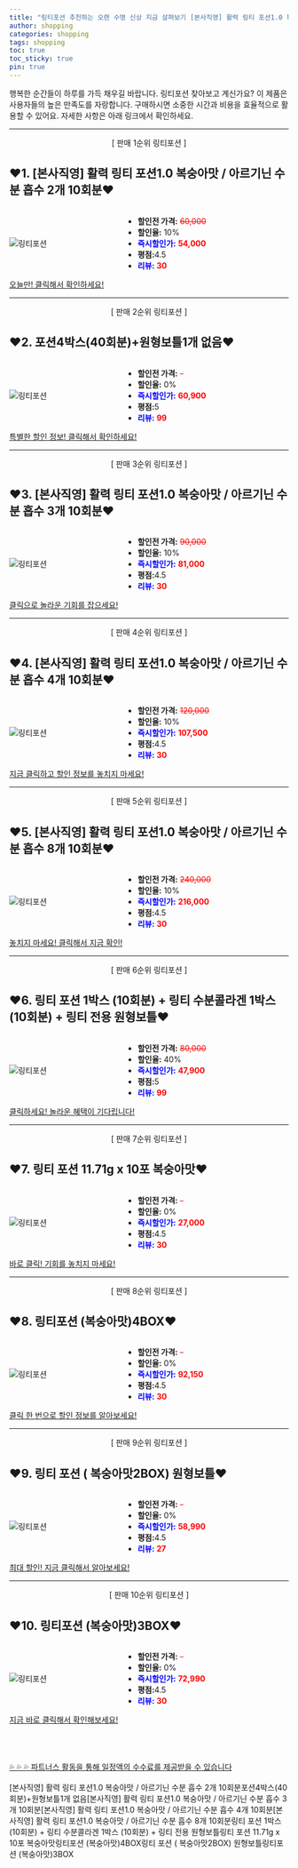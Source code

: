 ```yaml
---
title: "링티포션 추천하는 오랜 수명 신상 지금 살펴보기 [본사직영] 활력 링티 포션1.0 복숭아맛"
author: shopping
categories: shopping
tags: shopping
toc: true
toc_sticky: true
pin: true
---
```

행복한 순간들이 하루를 가득 채우길 바랍니다. 링티포션 찾아보고 계신가요? 이 제품은 사용자들의 높은 만족도를 자랑합니다. 구매하시면 소중한 시간과 비용을 효율적으로 활용할 수 있어요. 자세한 사항은 아래 링크에서 확인하세요.

---
<p class="toplist" style="margin: 0 auto; display: block; width: fit-content;">[ 판매 1순위 링티포션 ]</p>

<h2><strong>❤️1. [본사직영] 활력 링티 포션1.0 복숭아맛 / 아르기닌 수분 흡수 2개 10회분❤️</strong></h2>

<div style="display: flex; align-items: center;">
    <div style="flex: 0.4;">
        <img src="https://thumbnail6.coupangcdn.com/thumbnails/remote/230x230ex/image/vendor_inventory/8e18/bdd7833d3eb0b06c951ac878e689fb6f14a15899acc786dedd5a7be7ecb8.jpg" alt="링티포션" style="max-width: 100%;">
    </div>
    <div style="flex: 0.6; margin-left: 10px;">
        <ul>
            <li><strong>할인전 가격:</strong> <del style="color: red;">60,000</del></li>
            <li><strong>할인율:</strong> 10%</li>
            <li><span style='color:blue'><strong>즉시할인가:</strong></span> <span style='color:red'><strong>54,000</strong></span></li>
            <li><strong>평점:</strong>4.5</li>
            <li><span style='color:blue'><strong>리뷰:</strong></span> <span style='color:red'><strong>30</strong></span></li>
        </ul>
    </div>
</div>
<div class="center">
    <a href="https://selin100587.github.io?lptag=AF9450613&subid=githubio&pageKey=8163208888&traceid=V0-153&itemId=23282004196&vendorItemId=90314297180" class="myButton">
        오늘만! 클릭해서 확인하세요!
    </a>
</div>


---
<p class="toplist" style="margin: 0 auto; display: block; width: fit-content;">[ 판매 2순위 링티포션 ]</p>

<h2><strong>❤️2. 포션4박스(40회분)+원형보틀1개 없음❤️</strong></h2>

<div style="display: flex; align-items: center;">
    <div style="flex: 0.4;">
        <img src="https://thumbnail7.coupangcdn.com/thumbnails/remote/230x230ex/image/vendor_inventory/7cff/c167bd3d87f4b01e4ec400ebc4a3f82ab8569a999b575bbaa5f152d58ff1.jpg" alt="링티포션" style="max-width: 100%;">
    </div>
    <div style="flex: 0.6; margin-left: 10px;">
        <ul>
            <li><strong>할인전 가격:</strong> <del style="color: red;">-</del></li>
            <li><strong>할인율:</strong> 0%</li>
            <li><span style='color:blue'><strong>즉시할인가:</strong></span> <span style='color:red'><strong>60,900</strong></span></li>
            <li><strong>평점:</strong>5</li>
            <li><span style='color:blue'><strong>리뷰:</strong></span> <span style='color:red'><strong>99</strong></span></li>
        </ul>
    </div>
</div>
<div class="center">
    <a href="https://selin100587.github.io?lptag=AF9450613&subid=githubio&pageKey=8230138922&traceid=V0-153&itemId=23685557045&vendorItemId=90710737777" class="myButton">
        특별한 할인 정보! 클릭해서 확인하세요!
    </a>
</div>


---
<p class="toplist" style="margin: 0 auto; display: block; width: fit-content;">[ 판매 3순위 링티포션 ]</p>

<h2><strong>❤️3. [본사직영] 활력 링티 포션1.0 복숭아맛 / 아르기닌 수분 흡수 3개 10회분❤️</strong></h2>

<div style="display: flex; align-items: center;">
    <div style="flex: 0.4;">
        <img src="https://thumbnail7.coupangcdn.com/thumbnails/remote/230x230ex/image/vendor_inventory/b971/a7f2fde8eaaa038b1c54945eeae865975387b208352af72d030be519a9d0.jpg" alt="링티포션" style="max-width: 100%;">
    </div>
    <div style="flex: 0.6; margin-left: 10px;">
        <ul>
            <li><strong>할인전 가격:</strong> <del style="color: red;">90,000</del></li>
            <li><strong>할인율:</strong> 10%</li>
            <li><span style='color:blue'><strong>즉시할인가:</strong></span> <span style='color:red'><strong>81,000</strong></span></li>
            <li><strong>평점:</strong>4.5</li>
            <li><span style='color:blue'><strong>리뷰:</strong></span> <span style='color:red'><strong>30</strong></span></li>
        </ul>
    </div>
</div>
<div class="center">
    <a href="https://selin100587.github.io?lptag=AF9450613&subid=githubio&pageKey=8163208888&traceid=V0-153&itemId=23741165399&vendorItemId=90765770419" class="myButton">
        클릭으로 놀라운 기회를 잡으세요!
    </a>
</div>


---
<p class="toplist" style="margin: 0 auto; display: block; width: fit-content;">[ 판매 4순위 링티포션 ]</p>

<h2><strong>❤️4. [본사직영] 활력 링티 포션1.0 복숭아맛 / 아르기닌 수분 흡수 4개 10회분❤️</strong></h2>

<div style="display: flex; align-items: center;">
    <div style="flex: 0.4;">
        <img src="https://thumbnail6.coupangcdn.com/thumbnails/remote/230x230ex/image/vendor_inventory/0337/5c69d10415a1919d5036161e1565875d499c9d8ab7072169215b470b50ff.jpg" alt="링티포션" style="max-width: 100%;">
    </div>
    <div style="flex: 0.6; margin-left: 10px;">
        <ul>
            <li><strong>할인전 가격:</strong> <del style="color: red;">120,000</del></li>
            <li><strong>할인율:</strong> 10%</li>
            <li><span style='color:blue'><strong>즉시할인가:</strong></span> <span style='color:red'><strong>107,500</strong></span></li>
            <li><strong>평점:</strong>4.5</li>
            <li><span style='color:blue'><strong>리뷰:</strong></span> <span style='color:red'><strong>30</strong></span></li>
        </ul>
    </div>
</div>
<div class="center">
    <a href="https://selin100587.github.io?lptag=AF9450613&subid=githubio&pageKey=8163208888&traceid=V0-153&itemId=23282004190&vendorItemId=90314297156" class="myButton">
        지금 클릭하고 할인 정보를 놓치지 마세요!
    </a>
</div>


---
<p class="toplist" style="margin: 0 auto; display: block; width: fit-content;">[ 판매 5순위 링티포션 ]</p>

<h2><strong>❤️5. [본사직영] 활력 링티 포션1.0 복숭아맛 / 아르기닌 수분 흡수 8개 10회분❤️</strong></h2>

<div style="display: flex; align-items: center;">
    <div style="flex: 0.4;">
        <img src="https://thumbnail8.coupangcdn.com/thumbnails/remote/230x230ex/image/vendor_inventory/57b7/710b67815707b4bfc72c1b816b2c401276d49358801953bceabe05609522.jpg" alt="링티포션" style="max-width: 100%;">
    </div>
    <div style="flex: 0.6; margin-left: 10px;">
        <ul>
            <li><strong>할인전 가격:</strong> <del style="color: red;">240,000</del></li>
            <li><strong>할인율:</strong> 10%</li>
            <li><span style='color:blue'><strong>즉시할인가:</strong></span> <span style='color:red'><strong>216,000</strong></span></li>
            <li><strong>평점:</strong>4.5</li>
            <li><span style='color:blue'><strong>리뷰:</strong></span> <span style='color:red'><strong>30</strong></span></li>
        </ul>
    </div>
</div>
<div class="center">
    <a href="https://selin100587.github.io?lptag=AF9450613&subid=githubio&pageKey=8163208888&traceid=V0-153&itemId=23741165398&vendorItemId=90765770410" class="myButton">
        놓치지 마세요! 클릭해서 지금 확인!
    </a>
</div>


---
<p class="toplist" style="margin: 0 auto; display: block; width: fit-content;">[ 판매 6순위 링티포션 ]</p>

<h2><strong>❤️6. 링티 포션 1박스 (10회분) + 링티 수분콜라겐 1박스 (10회분) + 링티 전용 원형보틀❤️</strong></h2>

<div style="display: flex; align-items: center;">
    <div style="flex: 0.4;">
        <img src="https://thumbnail8.coupangcdn.com/thumbnails/remote/230x230ex/image/vendor_inventory/a473/11852f13b98d68b40902dc380f18ab491017b2723d7a9a1e8a820fe64da2.png" alt="링티포션" style="max-width: 100%;">
    </div>
    <div style="flex: 0.6; margin-left: 10px;">
        <ul>
            <li><strong>할인전 가격:</strong> <del style="color: red;">80,000</del></li>
            <li><strong>할인율:</strong> 40%</li>
            <li><span style='color:blue'><strong>즉시할인가:</strong></span> <span style='color:red'><strong>47,900</strong></span></li>
            <li><strong>평점:</strong>5</li>
            <li><span style='color:blue'><strong>리뷰:</strong></span> <span style='color:red'><strong>99</strong></span></li>
        </ul>
    </div>
</div>
<div class="center">
    <a href="https://selin100587.github.io?lptag=AF9450613&subid=githubio&pageKey=8253592525&traceid=V0-153&itemId=23765402897&vendorItemId=90789759095" class="myButton">
        클릭하세요! 놀라운 혜택이 기다립니다!
    </a>
</div>


---
<p class="toplist" style="margin: 0 auto; display: block; width: fit-content;">[ 판매 7순위 링티포션 ]</p>

<h2><strong>❤️7. 링티 포션 11.71g x 10포 복숭아맛❤️</strong></h2>

<div style="display: flex; align-items: center;">
    <div style="flex: 0.4;">
        <img src="https://thumbnail7.coupangcdn.com/thumbnails/remote/230x230ex/image/vendor_inventory/2d54/a455e0b1e0c00871a6f51ed32568e3d3d7ad3952fb75cd91b354006bb49d.png" alt="링티포션" style="max-width: 100%;">
    </div>
    <div style="flex: 0.6; margin-left: 10px;">
        <ul>
            <li><strong>할인전 가격:</strong> <del style="color: red;">-</del></li>
            <li><strong>할인율:</strong> 0%</li>
            <li><span style='color:blue'><strong>즉시할인가:</strong></span> <span style='color:red'><strong>27,000</strong></span></li>
            <li><strong>평점:</strong>4.5</li>
            <li><span style='color:blue'><strong>리뷰:</strong></span> <span style='color:red'><strong>30</strong></span></li>
        </ul>
    </div>
</div>
<div class="center">
    <a href="https://selin100587.github.io?lptag=AF9450613&subid=githubio&pageKey=8163208888&traceid=V0-153&itemId=18393718766&vendorItemId=90798306276" class="myButton">
        바로 클릭! 기회를 놓치지 마세요!
    </a>
</div>


---
<p class="toplist" style="margin: 0 auto; display: block; width: fit-content;">[ 판매 8순위 링티포션 ]</p>

<h2><strong>❤️8. 링티포션 (복숭아맛)4BOX❤️</strong></h2>

<div style="display: flex; align-items: center;">
    <div style="flex: 0.4;">
        <img src="https://thumbnail9.coupangcdn.com/thumbnails/remote/230x230ex/image/vendor_inventory/8b38/f9828edda2324e0690364a0fafa615a05c483636d4152c8c594202d7242a.png" alt="링티포션" style="max-width: 100%;">
    </div>
    <div style="flex: 0.6; margin-left: 10px;">
        <ul>
            <li><strong>할인전 가격:</strong> <del style="color: red;">-</del></li>
            <li><strong>할인율:</strong> 0%</li>
            <li><span style='color:blue'><strong>즉시할인가:</strong></span> <span style='color:red'><strong>92,150</strong></span></li>
            <li><strong>평점:</strong>4.5</li>
            <li><span style='color:blue'><strong>리뷰:</strong></span> <span style='color:red'><strong>30</strong></span></li>
        </ul>
    </div>
</div>
<div class="center">
    <a href="https://selin100587.github.io?lptag=AF9450613&subid=githubio&pageKey=8163208888&traceid=V0-153&itemId=23774145777&vendorItemId=90798383206" class="myButton">
        클릭 한 번으로 할인 정보를 알아보세요!
    </a>
</div>


---
<p class="toplist" style="margin: 0 auto; display: block; width: fit-content;">[ 판매 9순위 링티포션 ]</p>

<h2><strong>❤️9. 링티 포션 ( 복숭아맛2BOX) 원형보틀❤️</strong></h2>

<div style="display: flex; align-items: center;">
    <div style="flex: 0.4;">
        <img src="https://thumbnail10.coupangcdn.com/thumbnails/remote/230x230ex/image/vendor_inventory/4a97/8431d56095bcea23278b88f957841f3b1540999811f95a31d4be0cbe09e0.png" alt="링티포션" style="max-width: 100%;">
    </div>
    <div style="flex: 0.6; margin-left: 10px;">
        <ul>
            <li><strong>할인전 가격:</strong> <del style="color: red;">-</del></li>
            <li><strong>할인율:</strong> 0%</li>
            <li><span style='color:blue'><strong>즉시할인가:</strong></span> <span style='color:red'><strong>58,990</strong></span></li>
            <li><strong>평점:</strong>4.5</li>
            <li><span style='color:blue'><strong>리뷰:</strong></span> <span style='color:red'><strong>27</strong></span></li>
        </ul>
    </div>
</div>
<div class="center">
    <a href="https://selin100587.github.io?lptag=AF9450613&subid=githubio&pageKey=7772004576&traceid=V0-153&itemId=23773967802&vendorItemId=90798206915" class="myButton">
        최대 할인! 지금 클릭해서 알아보세요!
    </a>
</div>


---
<p class="toplist" style="margin: 0 auto; display: block; width: fit-content;">[ 판매 10순위 링티포션 ]</p>

<h2><strong>❤️10. 링티포션 (복숭아맛)3BOX❤️</strong></h2>

<div style="display: flex; align-items: center;">
    <div style="flex: 0.4;">
        <img src="https://thumbnail6.coupangcdn.com/thumbnails/remote/230x230ex/image/vendor_inventory/a409/e672e606be9ca0cd61b05a169b5d0f8b290c9859593263d6cfb912f37fd9.png" alt="링티포션" style="max-width: 100%;">
    </div>
    <div style="flex: 0.6; margin-left: 10px;">
        <ul>
            <li><strong>할인전 가격:</strong> <del style="color: red;">-</del></li>
            <li><strong>할인율:</strong> 0%</li>
            <li><span style='color:blue'><strong>즉시할인가:</strong></span> <span style='color:red'><strong>72,990</strong></span></li>
            <li><strong>평점:</strong>4.5</li>
            <li><span style='color:blue'><strong>리뷰:</strong></span> <span style='color:red'><strong>30</strong></span></li>
        </ul>
    </div>
</div>
<div class="center">
    <a href="https://selin100587.github.io?lptag=AF9450613&subid=githubio&pageKey=8163208888&traceid=V0-153&itemId=23774136114&vendorItemId=90798373990" class="myButton">
        지금 바로 클릭해서 확인해보세요!
    </a>
</div>

<br><br><br>[💦 💦 💦 파트너스 활동을 통해 일정액의 수수료를 제공받을 수 있습니다](https://link.coupang.com/a/bcpT2c)<br><br>[본사직영] 활력 링티 포션1.0 복숭아맛 / 아르기닌 수분 흡수 2개 10회분포션4박스(40회분)+원형보틀1개 없음[본사직영] 활력 링티 포션1.0 복숭아맛 / 아르기닌 수분 흡수 3개 10회분[본사직영] 활력 링티 포션1.0 복숭아맛 / 아르기닌 수분 흡수 4개 10회분[본사직영] 활력 링티 포션1.0 복숭아맛 / 아르기닌 수분 흡수 8개 10회분링티 포션 1박스 (10회분) + 링티 수분콜라겐 1박스 (10회분) + 링티 전용 원형보틀링티 포션 11.71g x 10포 복숭아맛링티포션 (복숭아맛)4BOX링티 포션 ( 복숭아맛2BOX) 원형보틀링티포션 (복숭아맛)3BOX